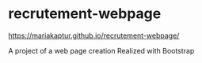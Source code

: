 # recrutement-webpage
https://mariakaptur.github.io/recrutement-webpage/

A project of a web page creation
Realized with Bootstrap
